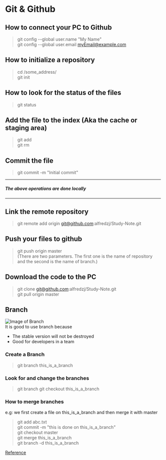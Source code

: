 # Git & Github

## How to connect your PC to Github
> git config --global user.name "My Name"   
> git config --global user.email myEmail@example.com 

## How to initialize a repository
> cd /some_address/     
> git init

## How to look for the status of the files
> git status

## Add the file to the index (Aka the cache or staging area)
> git add     
> git rm

## Commit the file
> git commit -m "Initial commit"


-------------------------------------------------------------------------
##### The above operations are done locally
------------------------------------------------------------------------- 

## Link the remote repository
> git remote add origin git@github.com:alfredzj/Study-Note.git

## Push your files to github
> git push origin master    
(There are two parameters. The first one is the name of repository and the second is the name of branch.)

## Download the code to the PC
> git clone git@github.com:alfredzj/Study-Note.git    
> git pull origin master

## Branch
![Image of Branch](https://github.com/alfredzj/Study-Note/blob/master/pics/branch_git)          
It is good to use branch because    
* The stable version will not be destroyed
* Good for developers in a team

### Create a Branch
> git branch this_is_a_branch

### Look for and change the branches
> git branch
> git checkout this_is_a_branch

### How to merge branches
e.g: we first create a file on this_is_a_branch and then merge it with master
> git add abc.txt               
> git commit -m "this is done on this_is_a_branch"              
> git checkout master           
> git merge this_is_a_branch            
> git branch -d this_is_a_branch                







        
[Reference](https://mp.weixin.qq.com/s?__biz=MzAxODI5ODMwOA==&mid=2666539259&idx=1&sn=b139740a5d2c1fea22d2f1087eb01761&scene=2&srcid=06298zkT5e0P6jWl9VVE9inj&from=timeline&isappinstalled=0#wechat_redirect)
 
